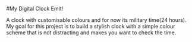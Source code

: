 #My Digital Clock Emit!

A clock with customisable colours and for now its military time(24 hours).
My goal for this project is to build a stylish clock with a simple colour scheme that is not distracting and makes you want to check the time.
